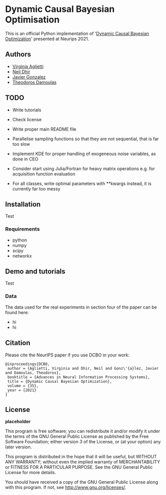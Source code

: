 # Dynamic Causal Bayesian Optimisation

This is an official Python implementation of '[Dynamic Causal Bayesian Optimization](https://nips.cc/)' presented at Neurips 2021.

## Authors

- [Virginia Aglietti](https://uk.linkedin.com/in/virginia-aglietti-a80321a4)
- [Neil Dhir](https://neildhir.github.io/)
- [Javier Gonzalez](https://javiergonzalezh.github.io/)
- [Theodoros Damoulas](https://warwick.ac.uk/fac/sci/statistics/staff/academic-research/damoulas/)

## TODO

- Write tutorials

- Check license

- Write proper main README file

- Parallelise sampling functions so that they are not sequential, that is far too slow

- Implement KDE for proper handling of exogeneous noise variables, as done in CEO

- Consider start using Julia/Fortran for heavy matrix operations e.g. for acquisition function evaluation

- For all classes, write optimal parameters with **kwargs instead, it is currently far too messy

## Installation

Test

### Requirements

- python
- numpy
- scipy
- networkx

## Demo and tutorials

Test

### Data

The data used for the real experiments in section four of the paper can be found here:

- hi
- hi

## Citation

Please cite the NeurIPS paper if you use DCBO in your work:

```[bibtex]
@inproceedings{DCBO,
 author = {Aglietti, Virginia and Dhir, Neil and Gonz\'{a}lez, Javier and Damoulas, Theodoros},
 booktitle = {Advances in Neural Information Processing Systems},
 title = {Dynamic Causal Bayesian Optimization},
 volume = {35},
 year = {2021}
}
```

## License

**placeholder**

This program is free software; you can redistribute it and/or modify it under the terms of the GNU General Public License as published by the Free Software Foundation; either version 3 of the License, or (at your option) any later version.

This program is distributed in the hope that it will be useful, but WITHOUT ANY WARRANTY; without even the implied warranty of MERCHANTABILITY or FITNESS FOR A PARTICULAR PURPOSE. See the GNU General Public License for more details.

You should have received a copy of the GNU General Public License along with this program. If not, see http://www.gnu.org/licenses/.